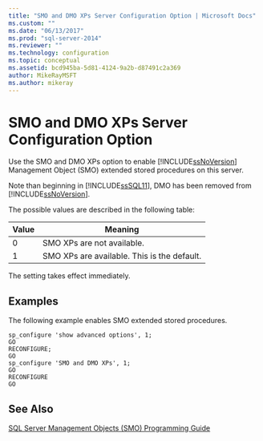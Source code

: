```yaml
---
title: "SMO and DMO XPs Server Configuration Option | Microsoft Docs"
ms.custom: ""
ms.date: "06/13/2017"
ms.prod: "sql-server-2014"
ms.reviewer: ""
ms.technology: configuration
ms.topic: conceptual
ms.assetid: bcd945ba-5d81-4124-9a2b-d87491c2a369
author: MikeRayMSFT
ms.author: mikeray
---
```

# SMO and DMO XPs Server Configuration Option
  Use the SMO and DMO XPs option to enable [!INCLUDE[ssNoVersion](../../includes/ssnoversion-md.md)] Management Object (SMO) extended stored procedures on this server.  
  
 Note than beginning in [!INCLUDE[ssSQL11](../../includes/sssql11-md.md)], DMO has been removed from [!INCLUDE[ssNoVersion](../../includes/ssnoversion-md.md)].  
  
 The possible values are described in the following table:  
  
|Value|Meaning|  
|-----------|-------------|  
|0|SMO XPs are not available.|  
|1|SMO XPs are available. This is the default.|  
  
 The setting takes effect immediately.  
  
## Examples  
 The following example enables SMO extended stored procedures.  
  
```  
sp_configure 'show advanced options', 1;  
GO  
RECONFIGURE;  
GO  
sp_configure 'SMO and DMO XPs', 1;  
GO  
RECONFIGURE  
GO  
```  
  
## See Also  
 [SQL Server Management Objects &#40;SMO&#41; Programming Guide](../../relational-databases/server-management-objects-smo/sql-server-management-objects-smo-programming-guide.md)  
  
  
